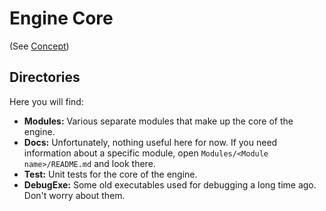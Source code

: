 # Engine Core 
(See [Concept](https://github.com/jbatnozic/Hobgoblin#concept))

## Directories
Here you will find:
- **Modules:** Various separate modules that make up the core of the engine.
- **Docs:** Unfortunately, nothing useful here for now. If you need information about a specific module, open
`Modules/<Module name>/README.md` and look there.
- **Test:** Unit tests for the core of the engine.
- **DebugExe:** Some old executables used for debugging a long time ago. Don't worry about them.
